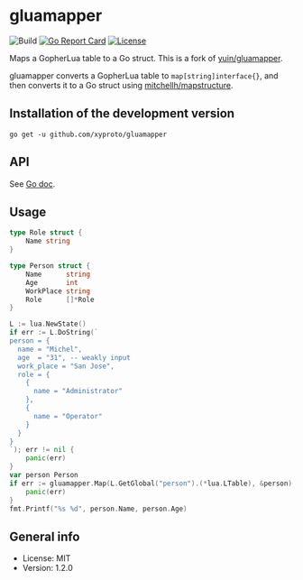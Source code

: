 # gluamapper

![Build](https://github.com/xyproto/gluamapper/workflows/Build/badge.svg) [![Go Report Card](https://goreportcard.com/badge/github.com/xyproto/gluamapper)](https://goreportcard.com/report/github.com/xyproto/gluamapper) [![License](https://img.shields.io/badge/license-MIT-green.svg?style=flat)](https://raw.githubusercontent.com/xyproto/gluamapper/main/LICENSE)

Maps a GopherLua table to a Go struct. This is a fork of [yuin/gluamapper](https://github.com/yuin/gluamapper).

gluamapper converts a GopherLua table to `map[string]interface{}`, and then converts it to a Go struct using [mitchellh/mapstructure](https://github.com/mitchellh/mapstructure/).

## Installation of the development version

    go get -u github.com/xyproto/gluamapper

## API

See [Go doc](http://godoc.org/github.com/xyproto/gluamapper).

## Usage

```go
type Role struct {
    Name string
}

type Person struct {
    Name      string
    Age       int
    WorkPlace string
    Role      []*Role
}

L := lua.NewState()
if err := L.DoString(`
person = {
  name = "Michel",
  age  = "31", -- weakly input
  work_place = "San Jose",
  role = {
    {
      name = "Administrator"
    },
    {
      name = "Operator"
    }
  }
}
`); err != nil {
    panic(err)
}
var person Person
if err := gluamapper.Map(L.GetGlobal("person").(*lua.LTable), &person); err != nil {
    panic(err)
}
fmt.Printf("%s %d", person.Name, person.Age)
```

## General info

* License: MIT
* Version: 1.2.0
